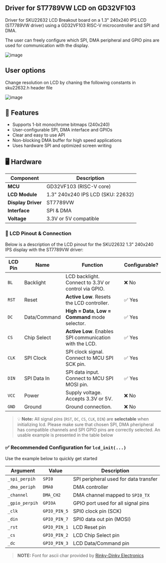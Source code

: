 ## Driver for ST7789VW LCD on GD32VF103

Driver for SKU22632 LCD Breakout board on a 1.3" 240x240 IPS LCD (ST7789VW driver) using a GD32VF103 RISC-V microcontroller and SPI and DMA.

The user can freely configure which SPI, DMA peripheral and GPIO pins are used for communication with the display.

![image](https://github.com/user-attachments/assets/1bd5ee32-b214-4a39-9df6-e109f845d37e)


## User options
Change resolution on LCD by chaning the following constants in sku22632.h header file

![image](https://github.com/user-attachments/assets/2e9fd384-8f7a-4733-ad70-e98ed928888c)


## 📌 Features

- Supports 1-bit monochrome bitmaps (240x240)
- User-configurable SPI, DMA interface and GPIOs
- Clear and easy to use API
- Non-blocking DMA buffer for high speed applications
- Uses hardware SPI and optimized screen writing

## 🖥️ Hardware

| Component           | Description                            |
|---------------------|----------------------------------------|
| **MCU**             | GD32VF103 (RISC-V core)                |
| **LCD Module**      | 1.3" 240x240 IPS LCD (SKU: 22632)      |
| **Display Driver**  | ST7789VW                               |
| **Interface**       | SPI & DMA                              |
| **Voltage**         | 3.3V or 5V compatible                  |

### 🔌 LCD Pinout & Connection

Below is a description of the LCD pinout for the SKU22632 1.3" 240x240 IPS display with the ST7789VW driver:

| LCD Pin | Name         | Function                                                  | Configurable? |
|---------|--------------|-----------------------------------------------------------|----------------|
| `BL`    | Backlight    | LCD backlight. Connect to 3.3V or control via GPIO.       | ❌ No       |
| `RST`   | Reset        | **Active Low**. Resets the LCD controller.               | ✅ Yes         |
| `DC`    | Data/Command | **High = Data**, **Low = Command** mode selector.         | ✅ Yes         |
| `CS`    | Chip Select  | **Active Low**. Enables SPI communication with the LCD.   | ✅ Yes         |
| `CLK`   | SPI Clock    | SPI clock signal. Connect to MCU SPI SCK pin.             | ✅ Yes         |
| `DIN`   | SPI Data In  | SPI data input. Connect to MCU SPI MOSI pin.              | ✅ Yes         |
| `VCC`   | Power        | Supply voltage. Accepts 3.3V or 5V.                        | ❌ No          |
| `GND`   | Ground       | Ground connection.                                         | ❌ No          |

> 💡 **Note:** All signal pins (`RST`, `DC`, `CS`, `CLK`, `DIN`) are **selectable** when initializing lcd. Please make sure that chosen SPI, DMA pheripheral has compatible channels and SPI GPIO pins are correctly selected. An usable example is presented in the table below


### ✅ Recommended Configuration for `lcd_init(...)`

Use the example below to quickly get started

| Argument       | Value        | Description                           |
| -------------- | ------------ | ------------------------------------- |
| `_spi_perpih`  | `SPI0`       | SPI peripheral used for data transfer |
| `_dma_periph`  | `DMA0`       | DMA controller                        |
| `_channel`     | `DMA_CH2`    | DMA channel mapped to `SPI0_TX`       |
| `_gpio_perpih` | `GPIOA`      | GPIO port used for all signal pins    |
| `_clk`         | `GPIO_PIN_5` | SPI0 clock pin (SCK)                  |
| `_din`         | `GPIO_PIN_7` | SPI0 data out pin (MOSI)              |
| `_rst`         | `GPIO_PIN_1` | LCD Reset pin                         |
| `_cs`          | `GPIO_PIN_2` | LCD Chip Select pin                   |
| `_dc`          | `GPIO_PIN_3` | LCD Data/Command pin                  |


> **NOTE:** Font for ascii char provided by [Rinky-Dinky Electronics](http://www.rinkydinkelectronics.com/r_fonts.php#:~:text=All%20fonts%20on%20this%20page,any%20project%2C%20commercial%20or%20not)
